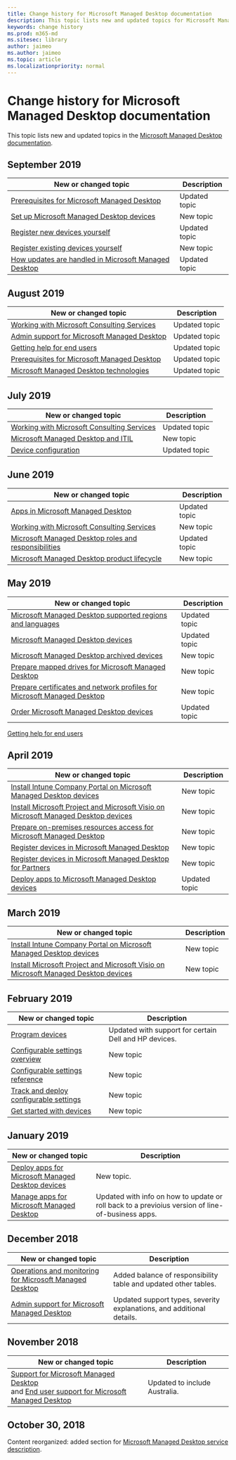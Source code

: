 ```yaml
---
title: Change history for Microsoft Managed Desktop documentation
description: This topic lists new and updated topics for Microsoft Managed Desktop.
keywords: change history
ms.prod: m365-md
ms.sitesec: library
author: jaimeo
ms.author: jaimeo
ms.topic: article
ms.localizationpriority: normal
---
```


# Change history for Microsoft Managed Desktop documentation

This topic lists new and updated topics in the [Microsoft Managed Desktop documentation](index.yml).

## September 2019
New or changed topic | Description
--- | ---
[Prerequisites for Microsoft Managed Desktop](get-ready/prerequisites.md) | Updated topic
[Set up Microsoft Managed Desktop devices](get-started/set-up-devices.md) | New topic
[Register new devices yourself](get-started/register-devices-self.md) | Updated topic
[Register existing devices yourself](get-started/register-reused-devices-self.md) | New topic
[How updates are handled in Microsoft Managed Desktop](service-description/updates.md) | Updated topic

## August 2019
New or changed topic | Description
--- | ---
[Working with Microsoft Consulting Services](get-ready/apps-mcs.md) | Updated topic
[Admin support for Microsoft Managed Desktop](working-with-managed-desktop/admin-support.md) | Updated topic
[Getting help for end users](working-with-managed-desktop/end-user-support.md) | Updated topic
[Prerequisites for Microsoft Managed Desktop](get-ready/prerequisites.md) | Updated topic
[Microsoft Managed Desktop technologies](intro/technologies.md) | Updated topic



## July 2019
New or changed topic | Description
--- | ---
[Working with Microsoft Consulting Services](get-ready/apps-mcs.md) | Updated topic
[Microsoft Managed Desktop and ITIL](MMD-and-ITSM.md) | New topic
[Device configuration](service-description/device-policies.md) | Updated topic


## June 2019
New or changed topic | Description
--- | ---
[Apps in Microsoft Managed Desktop](get-ready/apps.md) | Updated topic
[Working with Microsoft Consulting Services](get-ready/apps-mcs.md) | New topic
[Microsoft Managed Desktop roles and responsibilities](intro/roles-and-responsibilities.md) | Updated topic
[Microsoft Managed Desktop product lifecycle](service-description/device-lifecycle.md) | New topic



## May 2019
New or changed topic | Description
--- | ---
[Microsoft Managed Desktop supported regions and languages](service-description/regions-languages.md) | Updated topic
[Microsoft Managed Desktop devices](service-description/device-list.md) | Updated topic
[Microsoft Managed Desktop archived devices](service-description/archived-device-list.md) | New topic
[Prepare mapped drives for Microsoft Managed Desktop](get-ready/mapped-drives.md) | New topic
[Prepare certificates and network profiles for Microsoft Managed Desktop](get-ready/certs-wifi-lan.md) | New topic
[Order Microsoft Managed Desktop devices](get-started/devices.md) | Updated topic
[Getting help for end users](working-with-managed-desktop/end-user-support.md)

## April 2019
New or changed topic | Description
--- | ---
[Install Intune Company Portal on Microsoft Managed Desktop devices](get-started/company-portal.md) | New topic
[Install Microsoft Project and Microsoft Visio on Microsoft Managed Desktop devices](get-started/project-visio.md) | New topic 
[Prepare on-premises resources access for Microsoft Managed Desktop](get-ready/authentication.md) | New topic
[Register devices in Microsoft Managed Desktop](get-started/register-devices-self.md) | New topic
[Register devices in Microsoft Managed Desktop for Partners](get-started/register-devices-partner.md) | New topic
[Deploy apps to Microsoft Managed Desktop devices](get-started/deploy-apps.md) | Updated topic

## March 2019
New or changed topic | Description
--- | ---
[Install Intune Company Portal on Microsoft Managed Desktop devices](get-started/company-portal.md) | New topic
[Install Microsoft Project and Microsoft Visio on Microsoft Managed Desktop devices](get-started/project-visio.md) | New topic

## February 2019
New or changed topic | Description
--- | ---
[Program devices](service-description/device-list.md) | Updated with support for certain Dell and HP devices.
[Configurable settings overview](working-with-managed-desktop/config-setting-overview.md) | New topic
[Configurable settings reference](working-with-managed-desktop/config-setting-ref.md) | New topic
[Track and deploy configurable settings](working-with-managed-desktop/config-setting-deploy.md) | New topic
[Get started with devices](get-started/get-started-devices.md) | New topic

## January 2019
New or changed topic | Description
--- | ---
[Deploy apps for Microsoft Managed Desktop devices](get-started/deploy-apps.md) | New topic.
[Manage apps for Microsoft Managed Desktop](working-with-managed-desktop/manage-apps.md) | Updated with info on how to update or roll back to a previoius version of line-of-business apps. 

## December 2018
New or changed topic | Description
--- | ---
[Operations and monitoring for Microsoft Managed Desktop](service-description/operations-and-monitoring.md) | Added balance of responsibility table and updated other tables.
[Admin support for Microsoft Managed Desktop](working-with-managed-desktop/admin-support.md) | Updated support types, severity explanations, and additional details.

## November 2018

New or changed topic | Description
--- | ---
[Support for Microsoft Managed Desktop](service-description/support.md)<br />and [End user support for Microsoft Managed Desktop](working-with-managed-desktop/end-user-support.md) | Updated to include Australia.

## October 30, 2018
Content reorganized: added section for [Microsoft Managed Desktop service description](service-description/index.md). 

